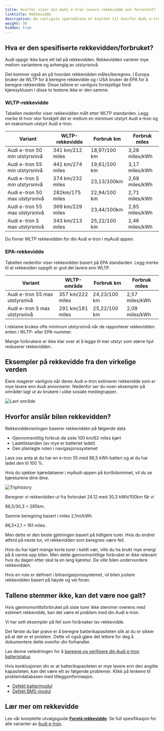 ```yaml
---
title: Hvorfor viser min Audi e-tron lavere rekkevidde enn forventet?
linktitle: Rekkevidde
description: De vanligste spørsmålene er knyttet til hvorfor Audi e-tron-eiere opplever at bilen viser lavere forventet rekkevidde enn spesifisert.
weight: 30
hidden: true
---
```

## Hva er den spesifiserte rekkevidden/forbruket?

Audi oppgir ikke bare ett tall på rekkevidden. Rekkevidden varierer mye mellom variantene og avhengig av utstyrsnivå.

Det kommer også an på hvordan rekkevidden måles/beregnes. I Europa bruker de WLTP for å beregne rekkevidde og i USA bruker de EPA for å beregne rekkevidde.
Disse tallene er vanligvis forskjellige fordi kjøresyklusen i disse to testene ikke er den samme.

### WLTP-rekkevidde

Tabellen nedenfor viser rekkevidden målt etter WLTP standarden. Legg merke til hvor stor forskjell det er mellom en minimum utstyrt Audi e-tron og en maksimum utstyrt Audi e-tron.

| Variant | WLTP-rekkevidde | Forbruk km | Forbruk miles |
|-------|--------|--------|------|
| Audi e-tron 50 min utstyrsnivå | 341 km/212 miles | 18,97/100 km | 3,28 miles/kWh |
| Audi e-tron 55 min utstyrsnivå | 441 km/274 miles | 19,61/100 km | 3,17 miles/kWh |
| Audi e-tron S min utstyrsnivå | 374 km/232 miles | 23,13/100km | 2,69 miles/kWh |
| Audi e-tron 50 max utstyrsnivå | 282km/175 miles | 22,94/100 km | 2,71 miles/kWh |
| Audi e-tron 55 max utstyrsnivå | 369 km/229 miles | 23,44/100km | 2,65 miles/kWh |
| Audi e-tron S max utstyrsnivå | 343 km/213 miles | 25,22/100 km | 2,46 miles/kWh |

Du finner WLTP rekkevidden for din Audi e-tron i myAudi appen.

### EPA-rekkevidde

Tabellen nedenfor viser rekkevidden basert på EPA standarden. Legg merke til at rekkeviden oppgitt er god del lavere enn WLTP.

| Variant | WLTP-område | Forbruk km | Forbruk miles |
|-------|--------|--------|------|
| Audi e-tron 55 max utstyrsnivå | 357 km/222 miles | 24,23/100 km | 2,57 miles/kWh |
| Audi e-tron S max utstyrsnivå | 291 km/181 miles | 25,22/100 km | 2,09 miles/kWh |

I reklame brukes ofte minimum utstyrsnivå når de rapporterer rekkevidden enten i WLTP- eller EPA-nummer.

Mange forbrukere er ikke klar over at å legge til mer utstyr som større hjul reduserer rekkevidden.

## Eksempler på rekkevidde fra den virkelige verden

Eiere reagerer vanligvis når deres Audi e-tron estimerer rekkevidde som er mye lavere enn Audi annonserer.
Nedenfor ser du noen eksempler på områder lagt ut av brukere i ulike sosiale mediegrupper.

![Lavt område](https://media.electrichasgoneaudi.net/multimedia/models/e-tron/knowledgeexchange/faq/lowrange/lowrangeexample.jpg)

## Hvorfor anslår bilen rekkevidden?

Rekkeviddevisningen baserer rekkevidden på følgende data

- Gjennomsnittlig forbruk de siste 100 km/62 miles kjørt
- Ladetilstanden (av mye er batteriet ladet)
- Den planlagte ruten i navigasjonssystemet

Lass oss anta at du har en e-tron 55 med 86,5 kWh batteri og at du har ladet den til 100 %.

Hvis du sjekker kjøredataene i myAudi-appen på korttidsminnet, vil du se kjøreturene dine dine.

![Triphistory](https://media.electrichasgoneaudi.net/multimedia/models/e-tron/knowledgeexchange/faq/lowrange/triphistory.jpg "Triphistory")

Beregner vi rekkevidden ut fra forbruket 24.12 med 30,3 kWh/100km får vi

86,5/30,3 = 285km.

Samme beregning basert i miles 2,1mi/kWh

86,5*2,1 = 181 miles.

Men dette er den beste gjetningen basert på tidligere turer. Hvis du endrer atferd på neste tur, vil rekkevidden som beregnes være feil.

Hvis du har kjørt mange korte turer i kaldt vær, ville du ha brukt mye energi på å varme opp bilen. Men dette gjennomsnittlige forbruket er ikke relevant hvis du dagen etter skal ta en lang kjøretur. Da ville bilen undervurdere rekkevidden.

Hvis en rute er definert i bilnavigasjonssystemet, vil bilen justere rekkevidden basert på høyde og vei foran.

## Tallene stemmer ikke, kan det være noe galt?

Hvis gjennomsnittsforbruket på siste turer ikke stemmer overens med estimert rekkevidde, kan det være et problem med din Audi e-tron.

Vi har sett eksempler på feil som forårsaker lav rekkevidde.

Det første du bør prøve er å beregne batterikapasiteten slik at du er sikker på at det er et problem. Dette vil også gjøre det lettere for deg å dokumentere dette ovenfor din forhandler.

Les denne veiledningen for å [beregne og verifisere din Audi e-tron batteristatus](../../../../../guides/checkingbatteryhealth/)

Hvis konklusjonen din er at batterikapasiteten er mye lavere enn den angitte kapasiteten, kan det være ett av følgende problemer. Klikk på lenkene til problemdatabasen med tilleggsinformasjon.

- [Defekt batterimodul](https://github.com/electrichasgoneaudi/etron-issues/issues/9)
- [Defekt BMS-modul](https://github.com/electrichasgoneaudi/etron-issues/issues/58)

## Lær mer om rekkevidde

Les vår komplette utvalgsguide **[Forstå rekkevidde](../../../../../guides/understandingrange/)**.
Se full spesifikasjon for alle varianter av [Audi e-tron](../../../specifications).
